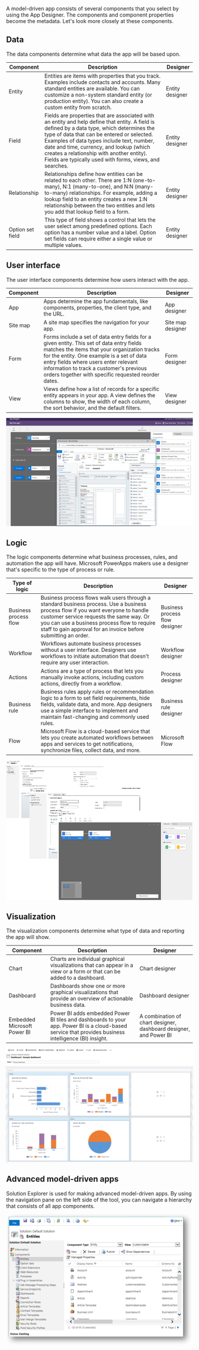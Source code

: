 A model-driven app consists of several components that you select by using the App Designer. The components and component properties become the metadata. Let's look more closely at these components.

## Data
The data components determine what data the app will be based upon.

| Component        | Description | Designer |
|------------------|-------------|----------|
| Entity           | Entities are items with properties that you track. Examples include contacts and accounts. Many standard entities are available. You can customize a non-system standard entity (or production entity). You can also create a custom entity from scratch. | Entity designer |
| Field            | Fields are properties that are associated with an entity and help define that entity. A field is defined by a data type, which determines the type of data that can be entered or selected. Examples of data types include text, number, date and time, currency, and lookup (which creates a relationship with another entity). Fields are typically used with forms, views, and searches. | Entity designer |
| Relationship     | Relationships define how entities can be related to each other. There are 1:N (one-to-many), N:1 (many-to-one), and N:N (many-to-many) relationships. For example, adding a lookup field to an entity creates a new 1:N relationship between the two entities and lets you add that lookup field to a form. | Entity designer |
| Option set field | This type of field shows a control that lets the user select among predefined options. Each option has a number value and a label. Option set fields can require either a single value or multiple values. | Entity designer|

## User interface
The user interface components determine how users interact with the app. 

| Component | Description | Designer |
|-----------|-------------|----------|
| App       | Apps determine the app fundamentals, like components, properties, the client type, and the URL. | App designer |
| Site map  | A site map specifies the navigation for your app. | Site map designer |
| Form      | Forms include a set of data entry fields for a given entity. This set of data entry fields matches the items that your organization tracks for the entity. One example is a set of data entry fields where users enter relevant information to track a customer's previous orders together with specific requested reorder dates. | Form designer |
| View      | Views define how a list of records for a specific entity appears in your app. A view defines the columns to show, the width of each column, the sort behavior, and the default filters. | View designer |

![App designer and form designer](../media/app-and-form-designers.png)

## Logic
The logic components determine what business processes, rules, and automation the app will have. Microsoft PowerApps makers use a designer that's specific to the type of process or rule.

| Type of logic         | Description | Designer |
|-----------------------|-------------|----------|
| Business process flow | Business process flows walk users through a standard business process. Use a business process flow if you want everyone to handle customer service requests the same way. Or you can use a business process flow to require staff to gain approval for an invoice before submitting an order. | Business process flow designer |
| Workflow              | Workflows automate business processes without a user interface. Designers use workflows to initiate automation that doesn't require any user interaction. | Workflow designer |
| Actions               | Actions are a type of process that lets you manually invoke actions, including custom actions, directly from a workflow. | Process designer |
| Business rule         | Business rules apply rules or recommendation logic to a form to set field requirements, hide fields, validate data, and more. App designers use a simple interface to implement and maintain fast-changing and commonly used rules. | Business rule designer |
| Flow                  | Microsoft Flow is a cloud-based service that lets you create automated workflows between apps and services to get notifications, synchronize files, collect data, and more. | Microsoft Flow |

![Workflow, action, and business process flow designers](../media/designer-mash.png)

## Visualization
The visualization components determine what type of data and reporting the app will show.

| Component                   | Description | Designer |
|-----------------------------|-------------|----------|
|Chart                        | Charts are individual graphical visualizations that can appear in a view or a form or that can be added to a dashboard. | Chart designer |
|Dashboard                    | Dashboards show one or more graphical visualizations that provide an overview of actionable business data. | Dashboard designer |
| Embedded Microsoft Power BI | Power BI adds embedded Power BI tiles and dashboards to your app. Power BI is a cloud-based service that provides business intelligence (BI) insight. | A combination of chart designer, dashboard designer, and Power BI |

![Sample dashboard](../media/dashboard-designer.png)

## Advanced model-driven apps
Solution Explorer is used for making advanced model-driven apps. By using the navigation pane on the left side of the tool, you can navigate a hierarchy that consists of all app components.

![Solution Explorer](../media/solutionexplorer-entitiescollapsed.png)